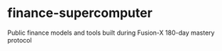 # finance-supercomputer
Public finance models and tools built during Fusion-X 180-day mastery protocol
